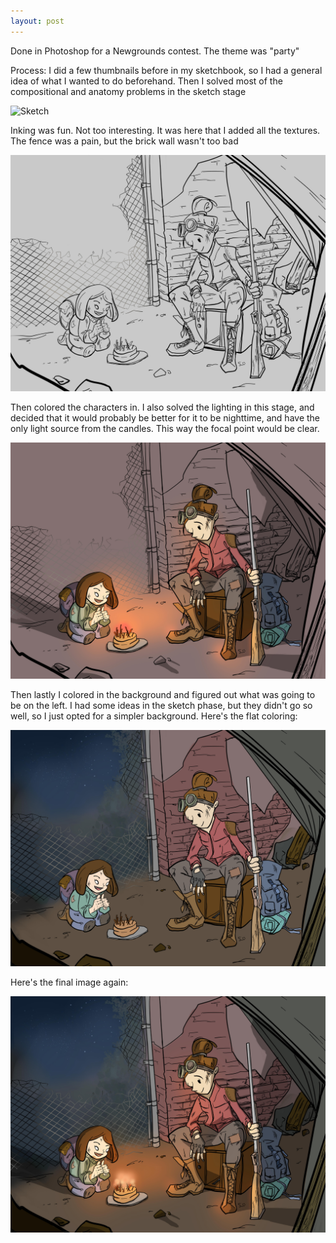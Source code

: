 ```yaml
---
layout: post
---
```


Done in Photoshop for a Newgrounds contest. The theme was "party"

Process:
I did a few thumbnails before in my sketchbook, so I had a general idea of what I wanted to do beforehand. Then I solved most of the compositional and anatomy problems in the sketch stage

![Sketch](/images/p-birthday/sketches.jpg)

Inking was fun. Not too interesting. It was here that I added all the textures. The fence was a pain, but the brick wall wasn't too bad

![Inking](/images/p-birthday/ink.jpg)

Then colored the characters in. I also solved the lighting in this stage, and decided that it would probably be better for it to be nighttime, and have the only light source from the candles. This way the focal point would be clear.

![Lighting](/images/p-birthday/lighting.jpg)

Then lastly I colored in the background and figured out what was going to be on the left. I had some ideas in the sketch phase, but they didn't go so well, so I just opted for a simpler background. Here's the flat coloring:

![Flats](/images/p-birthday/flats.jpg)

Here's the final image again:

![Final](/images/fulls/birthday.jpg)
